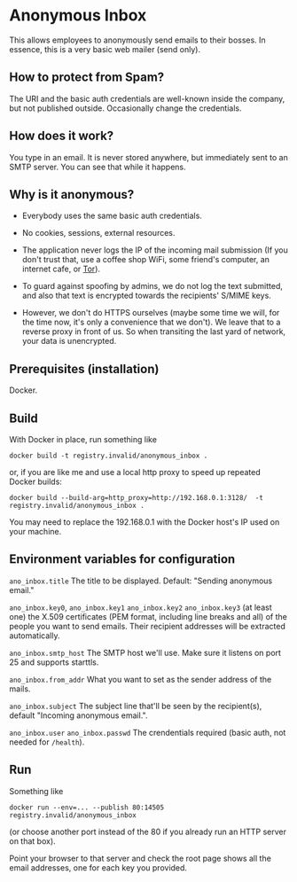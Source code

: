 # Anonymous Inbox

This allows employees to anonymously send emails to their bosses.  In
essence, this is a very basic web mailer (send only).

## How to protect from Spam?

The URI and the basic auth credentials are well-known inside the company,
but not published outside.  Occasionally change the credentials.

## How does it work?

You type in an email.  It is never stored anywhere, but immediately
sent to an SMTP server.  You can see that while it happens.

## Why is it anonymous?

* Everybody uses the same basic auth credentials.

* No cookies, sessions, external resources.

* The application never logs the IP of the incoming mail submission
  (If you don't trust that, use a coffee shop WiFi, some friend's computer,
  an internet cafe, or [Tor](https://www.torproject.org/)).

* To guard against spoofing by admins, we do not log the text submitted,
  and also that text is encrypted towards the recipients' S/MIME keys.

* However, we don't do HTTPS ourselves (maybe some time we will, for
  the time now, it's only a convenience that we don't).  We leave that
  to a reverse proxy in front of us.  So when transiting the last yard
  of network, your data is unencrypted.

## Prerequisites (installation)

Docker.

## Build

With Docker in place, run something like

    docker build -t registry.invalid/anonymous_inbox .

or, if you are like me and use a local http proxy to speed up repeated
Docker builds:

    docker build --build-arg=http_proxy=http://192.168.0.1:3128/  -t registry.invalid/anonymous_inbox .

You may need to replace the 192.168.0.1 with the Docker host's IP
used on your machine.

## Environment variables for configuration

`ano_inbox.title` The title to be displayed. Default: "Sending anonymous email."

`ano_inbox.key0`, `ano_inbox.key1` `ano_inbox.key2` `ano_inbox.key3`
(at least one) the X.509 certificates (PEM format, including line
breaks and all) of the people you want to send emails.  Their
recipient addresses will be extracted automatically.

`ano_inbox.smtp_host` The SMTP host we'll use. Make sure it listens on port 25 and supports starttls.

`ano_inbox.from_addr` What you want to set as the sender address of the mails.

`ano_inbox.subject` The subject line that'll be seen by the recipient(s), default "Incoming anonymous email.".

`ano_inbox.user` `ano_inbox.passwd` The crendentials required (basic auth, not needed for `/health`).

## Run

Something like

    docker run --env=... --publish 80:14505 registry.invalid/anonymous_inbox

(or choose another port instead of the 80 if you already run an HTTP
server on that box).

Point your browser to that server and check the root page shows all
the email addresses, one for each key you provided.

